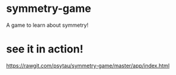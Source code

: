 symmetry-game
=============

A game to learn about symmetry!

see it in action!
=================

https://rawgit.com/psytau/symmetry-game/master/app/index.html
